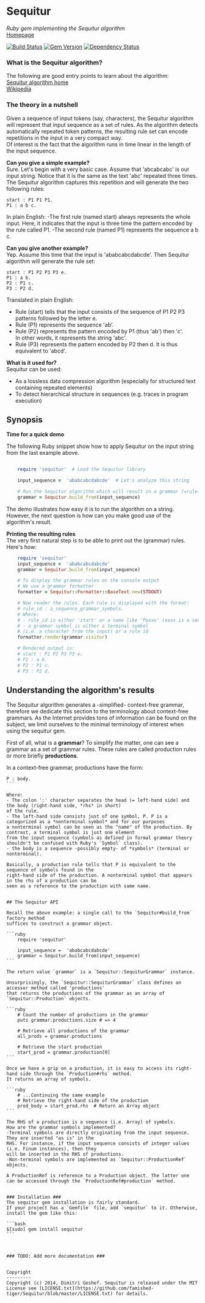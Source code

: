 Sequitur
===========
_Ruby gem implementing the Sequitur algorithm_  
[Homepage](https://github.com/famished-tiger/Sequitur)  

[![Build Status](https://travis-ci.org/famished-tiger/Sequitur.svg?branch=master)](https://travis-ci.org/famished-tiger/Sequitur)
[![Gem Version](https://badge.fury.io/rb/sequitur.svg)](http://badge.fury.io/rb/sequitur)
[![Dependency Status](https://gemnasium.com/famished-tiger/Sequitur.png)](https://gemnasium.com/famished-tiger/Sequitur)


### What is the Sequitur algorithm? ###
The following are good entry points to learn about the algorithm:  
[Sequitur algorithm home](http://sequitur.info/)  
[Wikipedia](http://en.wikipedia.org/wiki/Sequitur_algorithm)  

### The theory in a nutshell ###
Given a sequence of input tokens (say, characters), the Sequitur algorithm 
will represent that input sequence as a set of rules. As the algorithm detects 
automatically repeated token patterns, the resulting rule set can encode repetitions in the input
in a very compact way.  
Of interest is the fact that the algorithm runs in time linear in the length of the input sequence.

**Can you give a simple example?**  
Sure. Let's begin with a very basic case. Assume that 'abcabcabc' is our input string.
Notice that it is the same as the text 'abc' repeated three times. The Sequitur algorithm captures
this repetition and will generate the two following rules:

```
start : P1 P1 P1.  
P1 : a b c.
```

In plain English:
-The first rule (named start) always represents the whole input. Here, it indicates that the input
is three time the pattern encoded by the rule called P1.
-The second rule (named P1) represents the sequence a b c.

**Can you give another example?**  
Yep. Assume this time that the input is 'ababcabcdabcde'. 
Then Sequitur algorithm will generate the rule set:  
```
start : P1 P2 P3 P3 e.  
P1 : a b.  
P2 : P1 c.  
P3 : P2 d.   
```

Translated in plain English:  
- Rule (start) tells that the input consists of the sequence of P1 P2 P3 patterns followed by the letter e.  
- Rule (P1) represents the sequence 'ab'.  
- Rule (P2) represents the pattern encoded by P1 (thus 'ab') then 'c'.   
In other words, it represents the string 'abc'.  
- Rule (P3) represents the pattern encoded by P2 then d. It is thus equivalent to 'abcd'.  

**What is it used for?**  
Sequitur can be used:  
- As a lossless data compression algorithm (especially for structured text containing
repeated elements)  
- To detect hierarchical structure in sequences (e.g. traces in program execution)


## Synopsis  

**Time for a quick demo**

The following Ruby snippet show how to apply Sequitur on the input string from the last example above. 

```ruby  

    require 'sequitur'  # Load the Sequitur library

    input_sequence =  'ababcabcdabcde'  # Let's analyze this string

    # Run the Sequitur algorithm which will result in a grammar (=rule set)
    grammar = Sequitur.build_from(input_sequence)
````

The demo illustrates how easy it is to run the algorithm on a string. However, the next question is how
can you make good use of the algorithm's result.  

**Printing the resulting rules**  
The very first natural step is to be able to print out the (grammar) rules.
Here's how:
 

```ruby  
    require 'sequitur'
    input_sequence =  'ababcabcdabcde'
    grammar = Sequitur.build_from(input_sequence)

    # To display the grammar rules on the console output
    # We use a grammar formatter
    formatter = Sequitur::Formatter::BaseText.new(STDOUT)

    # Now render the rules. Each rule is displayed with the format:
    # rule_id : a_sequence_grammar_symbols.
    # Where: 
    # - rule_id is either 'start' or a name like 'Pxxxx' (xxxx is a sequential number)
    # - a grammar symbol is either a terminal symbol 
    # (i.e. a character from the input) or a rule id
    formatter.render(grammar.visitor)

    # Rendered output is:
    # start : P1 P2 P3 P3 e.
    # P1 : a b.
    # P2 : P1 c.
    # P3 : P2 d.
```

## Understanding the algorithm's results
The Sequitur algorithm generates a -simplified- context-free grammar, therefore we dedicate this section
to the terminology about context-free grammars. As the Internet provides tons of information can be found
on the subject, we limit ourselves to the minimal terminology of interest when using the sequitur gem.
 
First of all, what is a **grammar**? To simplify the matter, one can see a grammar as a set of
grammar rules. These rules are called production rules or more briefly **productions**.  

In a context-free grammar, productions have the form:  
````
P : body.
```

Where:
- The colon ':' character separates the head (= left-hand side) and the body (right-hand side, *rhs* in short)
of the rule.
- The left-hand side consists just of one symbol, P. P is a categorized as a *nonterminal symbol* and for our purposes 
a nonterminal symbol can be seen as the "name" of the production. By contrast, a terminal symbol is just one element 
from the input sequence (symbols as defined in formal grammar theory shouldn't be confused with Ruby's `Symbol` class). 
- the body is a sequence -possibly empty- of *symbols* (terminal or nonterminal). 

Basically, a production rule tells that P is equivalent to the sequence of symbols found in the 
right-hand side of the production. A nonterminal symbol that appears in the rhs of a production can be
seen as a reference to the production with same name.


## The Sequitur API

Recall the above example: a single call to the `Sequitur#build_from` factory method
suffices to construct a grammar object.

```ruby  
    require 'sequitur'

    input_sequence =  'ababcabcdabcde'
    grammar = Sequitur.build_from(input_sequence)
```

The return value `grammar` is a `Sequitur::SequiturGrammar` instance.

Unsurprisingly, the `Sequitur::SequiturGrammar` class defines an accessor method called 'productions'
that returns the productions of the grammar as an array of `Sequitur::Production` objects.

```ruby
	# Count the number of productions in the grammar
	puts grammar.productions.size # => 4

	# Retrieve all productions of the grammar
	all_prods = grammar.productions
	
	# Retrieve the start production
	start_prod = grammar.production[0]
```

Once we have a grip on a production, it is easy to access its right-hand side through the `Production#rhs` method.
It returns an array of symbols.

```ruby
	# ...Continuing the same example
	# Retrieve the right-hand side of the production
	prod_body = start_prod.rhs	# Return an Array object
```

The RHS of a production is a sequence (i.e. Array) of symbols.
How are the grammar symbols implemented?
-Terminal symbols are directly originating from the input sequence. They are inserted "as is" in the
RHS. For instance, if the input sequence consists of integer values (i.e. Finum instances), then they
will be inserted in the RHS of productions.
-Non-terminal symbols are implemented as `Sequitur::ProductionRef` objects.

A ProductionRef is reference to a Production object. The latter one can be accessed through the `ProductionRef#production` method.


### Installation ###
The sequitur gem installation is fairly standard.  
If your project has a `Gemfile` file, add `sequitur` to it. Otherwise, install the gem like this:
 
```bash  
$[sudo] gem install sequitur
```



### TODO: Add more documentation ###


Copyright
---------
Copyright (c) 2014, Dimitri Geshef. Sequitur is released under the MIT License see [LICENSE.txt](https://github.com/famished-tiger/Sequitur/blob/master/LICENSE.txt) for details.